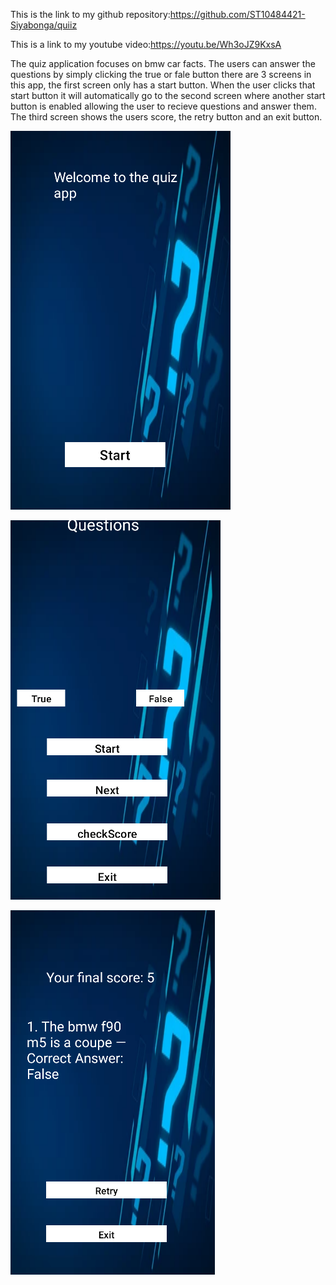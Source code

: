 This is the link to my github repository:https://github.com/ST10484421-Siyabonga/quiiz

This is a link to my youtube video:https://youtu.be/Wh3oJZ9KxsA

The quiz application focuses on bmw car facts. The users can answer the questions by simply clicking the true or fale button
there are 3 screens in this app, the first screen only has a start button. When the user clicks that start button it will 
automatically go to the second screen where another start button is enabled allowing the user to recieve questions and answer them.
The third screen shows the users score, the retry button and an exit button.




![image alt](https://github.com/ST10484421-Siyabonga/quiiz/blob/66d3736f473c236a3fa0b8bd6133dc33b2c20617/firstscreenlayout.png)


![image alt](https://github.com/ST10484421-Siyabonga/quiiz/blob/e9e6e80c6d7271299f3cf7854701fc2be480bb05/questions%20layout.png)


![image alt](https://github.com/ST10484421-Siyabonga/quiiz/blob/eef3a52f0d728efa9ad4d68eca4390b65b867e7a/checkscorelayout.png)
